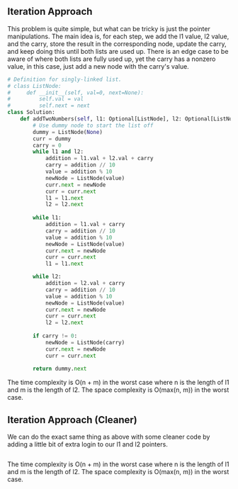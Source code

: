 ## Iteration Approach
This problem is quite simple, but what can be tricky is just the pointer manipulations. The main idea is, for each step, we add the l1 value, l2 value, and the carry, store the result in the corresponding node, update the carry, and keep doing this until both lists are used up. There is an edge case to be aware of where both lists are fully used up, yet the carry has a nonzero value, in this case, just add a new node with the carry's value.
``` python
# Definition for singly-linked list.
# class ListNode:
#     def __init__(self, val=0, next=None):
#         self.val = val
#         self.next = next
class Solution:
    def addTwoNumbers(self, l1: Optional[ListNode], l2: Optional[ListNode]) -> Optional[ListNode]:
        # Use dummy node to start the list off
        dummy = ListNode(None)
        curr = dummy
        carry = 0
        while l1 and l2:
            addition = l1.val + l2.val + carry
            carry = addition // 10
            value = addition % 10
            newNode = ListNode(value)
            curr.next = newNode
            curr = curr.next
            l1 = l1.next
            l2 = l2.next
        
        while l1:
            addition = l1.val + carry
            carry = addition // 10
            value = addition % 10
            newNode = ListNode(value)
            curr.next = newNode
            curr = curr.next
            l1 = l1.next

        while l2:
            addition = l2.val + carry
            carry = addition // 10
            value = addition % 10
            newNode = ListNode(value)
            curr.next = newNode
            curr = curr.next
            l2 = l2.next
        
        if carry != 0:
            newNode = ListNode(carry)
            curr.next = newNode
            curr = curr.next
        
        return dummy.next
```
The time complexity is O(n + m) in the worst case where n is the length of l1 and m is the length of l2. The space complexity is O(max(n, m)) in the worst case.
## Iteration Approach (Cleaner)
We can do the exact same thing as above with some cleaner code by adding a little bit of extra login to our l1 and l2 pointers.
```

```
The time complexity is O(n + m) in the worst case where n is the length of l1 and m is the length of l2. The space complexity is O(max(n, m)) in the worst case.